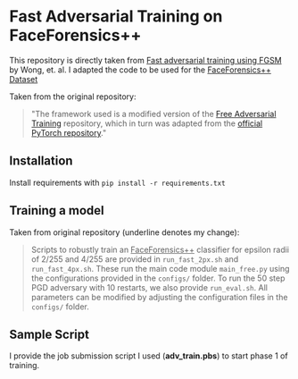 # Fast Adversarial Training on FaceForensics++

This repository is directly taken from [Fast adversarial training using FGSM](https://github.com/locuslab/fast_adversarial) by Wong, et. al. I adapted the code to be used for the [FaceForensics++ Dataset](https://github.com/ondyari/FaceForensics) <br>

Taken from the original repository:

> "The framework used is a modified version of the [Free Adversarial Training](https://github.com/mahyarnajibi/FreeAdversarialTraining/blob/master/main_free.py) repository, which in turn was adapted from the [official PyTorch repository](https://github.com/pytorch/examples/blob/master/imagenet)." <br>

## Installation
Install requirements with `pip install -r requirements.txt`

## Training a model
Taken from original repository (underline denotes my change):
>Scripts to robustly train an <ins>FaceForensics++</ins> classifier for epsilon radii of 2/255 and 4/255 are provided in `run_fast_2px.sh` and `run_fast_4px.sh`. These run the main code module `main_free.py` using the configurations provided in the `configs/` folder. To run the 50 step PGD adversary with 10 restarts, we also provide `run_eval.sh`. All parameters can be modified by adjusting the configuration files in the `configs/` folder. 

## Sample Script
I provide the job submission script I used (**adv_train.pbs**) to start phase 1 of training.
